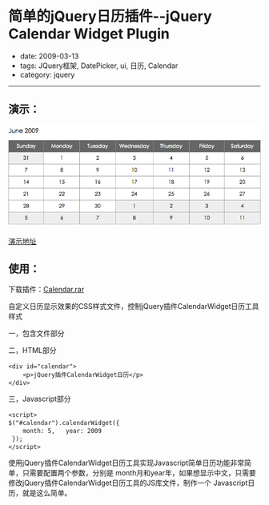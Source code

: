 # 简单的jQuery日历插件--jQuery Calendar Widget Plugin

- date: 2009-03-13
- tags: JQuery框架, DatePicker, ui, 日历, Calendar
- category: jquery

----------------

## 演示：

<img src="/files/img/jquery-calendar-widget.jpg" alt="jQuery Calendar Widget Plugin" />

[演示地址](/demo/jquery/jQuery-Calendar-Widget/demo.html)


## 使用：

下载插件：[Calendar.rar](/demo/jquery/jQuery-Calendar-Widget/Calendar.rar)

自定义日历显示效果的CSS样式文件，控制jQuery插件CalendarWidget日历工具样式

一，包含文件部分

<script type="text/javascript" src="jquery.js"></script>
<script type="text/javascript" src="jquery.calendar-widget.js"></script>


二，HTML部分

    <div id="calendar">
        <p>jQuery插件CalendarWidget日历</p>
    </div>

三，Javascript部分

    <script>
    $("#calendar").calendarWidget({
        month: 5,	year: 2009
     });
    </script>

使用jQuery插件CalendarWidget日历工具实现Javascript简单日历功能非常简单，只需要配置两个参数，分别是 month月和year年，如果想显示中文，只需要修改jQuery插件CalendarWidget日历工具的JS库文件，制作一个 Javascript日历，就是这么简单。
